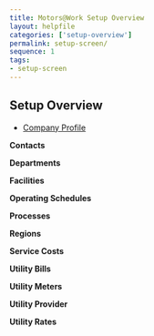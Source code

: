 ```yaml
---
title: Motors@Work Setup Overview
layout: helpfile
categories: ['setup-overview']
permalink: setup-screen/
sequence: 1
tags:
- setup-screen
---
```


## **Setup Overview**

- [Company Profile](company-profile/) 

**Contacts**

**Departments**

**Facilities** 

**Operating Schedules**

**Processes**

**Regions**

**Service Costs**

**Utility Bills**

**Utility Meters** 

**Utility Provider** 

**Utility Rates**
